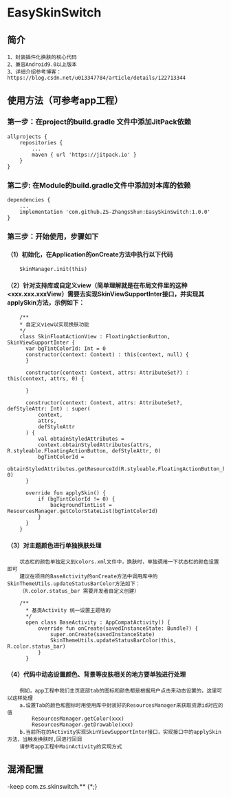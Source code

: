 # EasySkinSwitch
## 简介

    1、封装插件化换肤的核心代码
    2、兼容Android9.0以上版本
    3、详细介绍参考博客：https://blog.csdn.net/u013347784/article/details/122713344

## 使用方法（可参考app工程）

### 第一步：在project的build.gradle 文件中添加JitPack依赖

    allprojects {
        repositories {
            ...
            maven { url 'https://jitpack.io' }
        }
    }

### 第二步: 在Module的build.gradle文件中添加对本库的依赖

    dependencies {
        ...
        implementation 'com.github.ZS-ZhangsShun:EasySkinSwitch:1.0.0'
    }


### 第三步：开始使用，步骤如下

#### （1）初始化，在Application的onCreate方法中执行以下代码
        SkinManager.init(this)
#### （2）针对支持库或自定义view（简单理解就是在布局文件里的这种 <xxx.xxx.xxxView）需要去实现SkinViewSupportInter接口，并实现其applySkin方法，示例如下：
        
        /**
        * 自定义view以实现换肤功能
        */
        class SkinFloatActionView : FloatingActionButton, SkinViewSupportInter {
          var bgTintColorId: Int = 0
          constructor(context: Context) : this(context, null) {
          }
        
          constructor(context: Context, attrs: AttributeSet?) : this(context, attrs, 0) {
        
          }
        
          constructor(context: Context, attrs: AttributeSet?, defStyleAttr: Int) : super(
              context,
              attrs,
              defStyleAttr
          ) {
              val obtainStyledAttributes =
              context.obtainStyledAttributes(attrs, R.styleable.FloatingActionButton, defStyleAttr, 0)
              bgTintColorId =
              obtainStyledAttributes.getResourceId(R.styleable.FloatingActionButton_backgroundTint, 0)
          }
        
          override fun applySkin() {
              if (bgTintColorId != 0) {
                  backgroundTintList = ResourcesManager.getColorStateList(bgTintColorId)
              }
          }
        }
        
#### （3）对主题颜色进行单独换肤处理
        状态栏的颜色单独定义到colors.xml文件中，换肤时，单独调用一下状态栏的颜色设置即可
        建议在项目的BaseActivity的onCreate方法中调用库中的SkinThemeUtils.updateStatusBarColor方法如下：
        （R.color.status_bar 需要开发者自定义创建）

        /**
          * 基类Activity 统一设置主题啥的
          */
          open class BaseActivity : AppCompatActivity() {
              override fun onCreate(savedInstanceState: Bundle?) {
                  super.onCreate(savedInstanceState)
                  SkinThemeUtils.updateStatusBarColor(this, R.color.status_bar)
              }
          }

#### （4）代码中动态设置颜色、背景等皮肤相关的地方要单独进行处理
        例如，app工程中我们主页底部tab的图标和颜色都是根据用户点击来动态设置的，这里可以这样处理
        a.设置Tab的颜色和图标时用使用库中封装好的ResourcesManager来获取资源id对应的值
            ResourcesManager.getColor(xxx)
            ResourcesManager.getDrawable(xxx)
        b.当前所在的Activity实现SkinViewSupportInter接口，实现接口中的applySkin方法，当触发换肤时,回进行回调
        请参考app工程中MainActivity的实现方式

## 混淆配置
-keep com.zs.skinswitch.** {*;}
